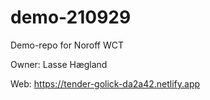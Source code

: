 # demo-210929
Demo-repo for Noroff WCT

Owner: Lasse Hægland

Web: https://tender-golick-da2a42.netlify.app